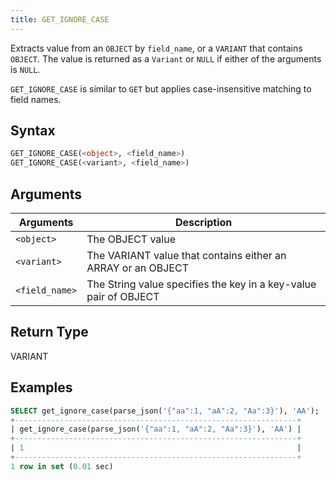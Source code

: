 ```yaml
---
title: GET_IGNORE_CASE
---
```


Extracts value from an `OBJECT` by `field_name`, or a `VARIANT` that contains `OBJECT`.
The value is returned as a `Variant` or `NULL` if either of the arguments is `NULL`.

`GET_IGNORE_CASE` is similar to `GET` but applies case-insensitive matching to field names.

## Syntax

```sql
GET_IGNORE_CASE(<object>, <field_name>)
GET_IGNORE_CASE(<variant>, <field_name>)
```

## Arguments

| Arguments   | Description |
| ----------- | ----------- |
| `<object>`      | The OBJECT value
| `<variant>`     | The VARIANT value that contains either an ARRAY or an OBJECT
| `<field_name>`  | The String value specifies the key in a key-value pair of OBJECT

## Return Type

VARIANT

## Examples

```sql
SELECT get_ignore_case(parse_json('{"aa":1, "aA":2, "Aa":3}'), 'AA');
+---------------------------------------------------------------+
| get_ignore_case(parse_json('{"aa":1, "aA":2, "Aa":3}'), 'AA') |
+---------------------------------------------------------------+
| 1                                                             |
+---------------------------------------------------------------+
1 row in set (0.01 sec)
```
